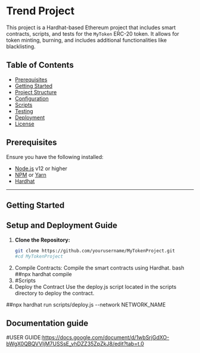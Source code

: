 # Trend Project

This project is a Hardhat-based Ethereum project that includes smart contracts, scripts, and tests for the `MyToken` ERC-20 token. It allows for token minting, burning, and includes additional functionalities like blacklisting.

## Table of Contents

- [Prerequisites](#prerequisites)
- [Getting Started](#getting-started)
- [Project Structure](#project-structure)
- [Configuration](#configuration)
- [Scripts](#scripts)
- [Testing](#testing)
- [Deployment](#deployment)
- [License](#license)

## Prerequisites

Ensure you have the following installed:

- [Node.js](https://nodejs.org/en/) v12 or higher
- [NPM](https://www.npmjs.com/) or [Yarn](https://yarnpkg.com/)
- [Hardhat](https://hardhat.org/)
---------------------------------------------------------------------------------------------------------------------------------------------------------------------------------
## Getting Started
## Setup and Deployment Guide
1. **Clone the Repository:**
   ```bash
   git clone https://github.com/yourusername/MyTokenProject.git
   #cd MyTokenProject
2. Compile Contracts: Compile the smart contracts using Hardhat.
   bash
   ##npx hardhat compile
3. #Scripts
1. Deploy the Contract
Use the deploy.js script located in the scripts directory to deploy the contract.

##npx hardhat run scripts/deploy.js --network NETWORK_NAME

## Documentation guide
   #USER GUIDE:https://docs.google.com/document/d/1wbSrjGdXO-bWgX0QBQVVIjM7USSsE_vhDZZ35ZpZkJ8/edit?tab=t.0

